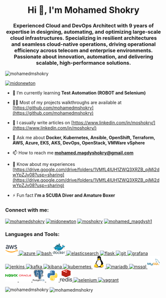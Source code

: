 <h1 align="center">Hi 👋, I'm Mohamed Shokry</h1>
<h3 align="center">Experienced Cloud and DevOps Architect with 9 years of expertise in designing, automating, and optimizing large-scale cloud infrastructures. Specializing in resilient architectures and seamless cloud-native operations, driving operational efficiency across telecom and enterprise environments. Passionate about innovation, automation, and delivering scalable, high-performance solutions.</h3>

<p align="left"> <img src="https://komarev.com/ghpvc/?username=mohamedmshokry&label=Profile%20views&color=0e75b6&style=flat" alt="mohamedmshokry" /> </p>

<p align="left"> <a href="https://twitter.com/midonewton" target="blank"><img src="https://img.shields.io/twitter/follow/midonewton?logo=twitter&style=for-the-badge" alt="midonewton" /></a> </p>

- 🌱 I’m currently learning **Test Automation (ROBOT and Selenium)**

- 👨‍💻 Most of my projects walkthroughs are available at [https://github.com/mohamedmshokry](https://github.com/mohamedmshokry)

- 📝 I casually write articles on [https://www.linkedin.com/in/moshokry/](https://www.linkedin.com/in/moshokry/)

- 💬 Ask me about **Docker, Kubernetes, Ansible, OpenShift, Terraform, AWS, Azure, EKS, AKS, DevOps, OpenStack, VMWare vSphere**

- 📫 How to reach me **mohamed.magdyshokry@gmail.com**

- 📄 Know about my experiences [https://drive.google.com/drive/folders/1VMfL4lUH1ZWQ3XRZB_pjMi2dwYpZJv08?usp=sharing](https://drive.google.com/drive/folders/1VMfL4lUH1ZWQ3XRZB_pjMi2dwYpZJv08?usp=sharing)

- ⚡ Fun fact **I'm a SCUBA Diver and Amature Boxer**

<h3 align="left">Connect with me:</h3>
<p align="left">
<a href="https://dev.to/mohamedshokry" target="blank"><img align="center" src="https://raw.githubusercontent.com/rahuldkjain/github-profile-readme-generator/master/src/images/icons/Social/devto.svg" alt="mohamedshokry" height="30" width="40" /></a>
<a href="https://twitter.com/midonewton" target="blank"><img align="center" src="https://raw.githubusercontent.com/rahuldkjain/github-profile-readme-generator/master/src/images/icons/Social/twitter.svg" alt="midonewton" height="30" width="40" /></a>
<a href="https://linkedin.com/in/moshokry" target="blank"><img align="center" src="https://raw.githubusercontent.com/rahuldkjain/github-profile-readme-generator/master/src/images/icons/Social/linked-in-alt.svg" alt="moshokry" height="30" width="40" /></a>
<a href="https://www.hackerrank.com/mohamed_magdysh1" target="blank"><img align="center" src="https://raw.githubusercontent.com/rahuldkjain/github-profile-readme-generator/master/src/images/icons/Social/hackerrank.svg" alt="mohamed_magdysh1" height="30" width="40" /></a>
</p>

<h3 align="left">Languages and Tools:</h3>
<p align="left"> <a href="https://aws.amazon.com" target="_blank" rel="noreferrer"> <img src="https://raw.githubusercontent.com/devicons/devicon/master/icons/amazonwebservices/amazonwebservices-original-wordmark.svg" alt="aws" width="40" height="40"/> </a> <a href="https://azure.microsoft.com/en-in/" target="_blank" rel="noreferrer"> <img src="https://www.vectorlogo.zone/logos/microsoft_azure/microsoft_azure-icon.svg" alt="azure" width="40" height="40"/> </a> <a href="https://www.gnu.org/software/bash/" target="_blank" rel="noreferrer"> <img src="https://www.vectorlogo.zone/logos/gnu_bash/gnu_bash-icon.svg" alt="bash" width="40" height="40"/> </a> <a href="https://www.docker.com/" target="_blank" rel="noreferrer"> <img src="https://raw.githubusercontent.com/devicons/devicon/master/icons/docker/docker-original-wordmark.svg" alt="docker" width="40" height="40"/> </a> <a href="https://www.elastic.co" target="_blank" rel="noreferrer"> <img src="https://www.vectorlogo.zone/logos/elastic/elastic-icon.svg" alt="elasticsearch" width="40" height="40"/> </a> <a href="https://flask.palletsprojects.com/" target="_blank" rel="noreferrer"> <img src="https://www.vectorlogo.zone/logos/pocoo_flask/pocoo_flask-icon.svg" alt="flask" width="40" height="40"/> </a> <a href="https://git-scm.com/" target="_blank" rel="noreferrer"> <img src="https://www.vectorlogo.zone/logos/git-scm/git-scm-icon.svg" alt="git" width="40" height="40"/> </a> <a href="https://grafana.com" target="_blank" rel="noreferrer"> <img src="https://www.vectorlogo.zone/logos/grafana/grafana-icon.svg" alt="grafana" width="40" height="40"/> </a> <a href="https://www.jenkins.io" target="_blank" rel="noreferrer"> <img src="https://www.vectorlogo.zone/logos/jenkins/jenkins-icon.svg" alt="jenkins" width="40" height="40"/> </a> <a href="https://kafka.apache.org/" target="_blank" rel="noreferrer"> <img src="https://www.vectorlogo.zone/logos/apache_kafka/apache_kafka-icon.svg" alt="kafka" width="40" height="40"/> </a> <a href="https://www.elastic.co/kibana" target="_blank" rel="noreferrer"> <img src="https://www.vectorlogo.zone/logos/elasticco_kibana/elasticco_kibana-icon.svg" alt="kibana" width="40" height="40"/> </a> <a href="https://kubernetes.io" target="_blank" rel="noreferrer"> <img src="https://www.vectorlogo.zone/logos/kubernetes/kubernetes-icon.svg" alt="kubernetes" width="40" height="40"/> </a> <a href="https://www.linux.org/" target="_blank" rel="noreferrer"> <img src="https://raw.githubusercontent.com/devicons/devicon/master/icons/linux/linux-original.svg" alt="linux" width="40" height="40"/> </a> <a href="https://mariadb.org/" target="_blank" rel="noreferrer"> <img src="https://www.vectorlogo.zone/logos/mariadb/mariadb-icon.svg" alt="mariadb" width="40" height="40"/> </a> <a href="https://www.microsoft.com/en-us/sql-server" target="_blank" rel="noreferrer"> <img src="https://www.svgrepo.com/show/303229/microsoft-sql-server-logo.svg" alt="mssql" width="40" height="40"/> </a> <a href="https://www.mysql.com/" target="_blank" rel="noreferrer"> <img src="https://raw.githubusercontent.com/devicons/devicon/master/icons/mysql/mysql-original-wordmark.svg" alt="mysql" width="40" height="40"/> </a> <a href="https://www.nginx.com" target="_blank" rel="noreferrer"> <img src="https://raw.githubusercontent.com/devicons/devicon/master/icons/nginx/nginx-original.svg" alt="nginx" width="40" height="40"/> </a> <a href="https://www.oracle.com/" target="_blank" rel="noreferrer"> <img src="https://raw.githubusercontent.com/devicons/devicon/master/icons/oracle/oracle-original.svg" alt="oracle" width="40" height="40"/> </a> <a href="https://www.postgresql.org" target="_blank" rel="noreferrer"> <img src="https://raw.githubusercontent.com/devicons/devicon/master/icons/postgresql/postgresql-original-wordmark.svg" alt="postgresql" width="40" height="40"/> </a> <a href="https://www.python.org" target="_blank" rel="noreferrer"> <img src="https://raw.githubusercontent.com/devicons/devicon/master/icons/python/python-original.svg" alt="python" width="40" height="40"/> </a> <a href="https://redis.io" target="_blank" rel="noreferrer"> <img src="https://raw.githubusercontent.com/devicons/devicon/master/icons/redis/redis-original-wordmark.svg" alt="redis" width="40" height="40"/> </a> <a href="https://www.selenium.dev" target="_blank" rel="noreferrer"> <img src="https://raw.githubusercontent.com/detain/svg-logos/780f25886640cef088af994181646db2f6b1a3f8/svg/selenium-logo.svg" alt="selenium" width="40" height="40"/> </a> <a href="https://www.vagrantup.com/" target="_blank" rel="noreferrer"> <img src="https://www.vectorlogo.zone/logos/vagrantup/vagrantup-icon.svg" alt="vagrant" width="40" height="40"/> </a> </p>

<p><img align="left" src="https://github-readme-stats.vercel.app/api/top-langs?username=mohamedmshokry&show_icons=true&locale=en&layout=compact" alt="mohamedmshokry" /></p>

<p>&nbsp;<img align="center" src="https://github-readme-stats.vercel.app/api?username=mohamedmshokry&show_icons=true&locale=en" alt="mohamedmshokry" /></p>
